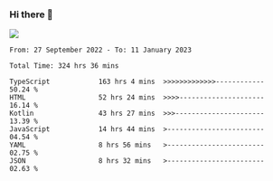 ### Hi there 👋

<!--<a href="https://github.com/search?o=desc&q=author%3Abushiyi&s=committer-date&type=Commits">-->
<!--    <img align="center" height = "178" src="https://github-readme-stats.vercel.app/api?username=bushiyi&count_private=true&show_icons=true&theme=noctis_minimus&hide=contribs&include_all_commits=true" />-->
<!--</a>-->
<!--<a href="https://github.com/bushiyi?tab=repositories">-->
<!--    <img align="center" height = "178" src="https://github-readme-stats.vercel.app/api/top-langs/?username=bushiyi&count_private=true&theme=noctis_minimus" />-->
<!--</a>-->
 
<!-- [![Ashutosh's github activity graph](https://activity-graph.herokuapp.com/graph?username=bushiyi&theme=react&bg_color=1B2932&point=698B69&line=698B69)](https://github.com/ashutosh00710/github-readme-activity-graph)
 -->


![](https://raw.githubusercontent.com/bushiyi/bushiyi/master/assets/github-contribution-grid-snake.svg)

<!--START_SECTION:waka-->

```text
From: 27 September 2022 - To: 11 January 2023

Total Time: 324 hrs 36 mins

TypeScript            163 hrs 4 mins  >>>>>>>>>>>>>------------   50.24 %
HTML                  52 hrs 24 mins  >>>>---------------------   16.14 %
Kotlin                43 hrs 27 mins  >>>----------------------   13.39 %
JavaScript            14 hrs 44 mins  >------------------------   04.54 %
YAML                  8 hrs 56 mins   >------------------------   02.75 %
JSON                  8 hrs 32 mins   >------------------------   02.63 %
```

<!--END_SECTION:waka-->

